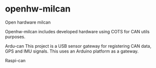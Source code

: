 # openhw-milcan

Open hardware milcan

Openhw-milcan includes developed hardware using COTS for CAN utils purposes.

Ardu-can
This project is a USB sensor gateway for registering CAN data, GPS and IMU signals. This uses an Arduino platform as a gateway.

Raspi-can
